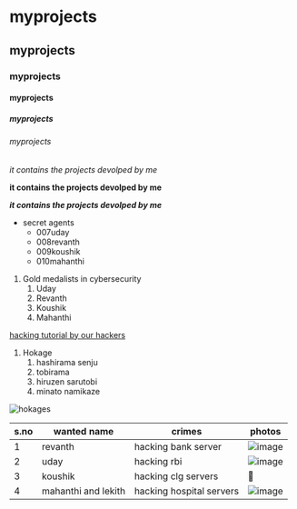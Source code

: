 # myprojects
## myprojects
### myprojects
#### myprojects
##### myprojects
###### myprojects
*it contains the projects devolped by me* 

 **it contains the projects devolped by me** 
      
 ***it contains the projects devolped by me***
 
* secret agents
  * 007uday
  * 008revanth
  * 009koushik
  * 010mahanthi

1. Gold medalists in cybersecurity
    1. Uday
    2. Revanth
    3. Koushik
    4. Mahanthi
   
[hacking tutorial by our hackers](https://www.malwarebytes.com/hacker)


1. Hokage
    1. hashirama senju
    2. tobirama
    3. hiruzen sarutobi
    4. minato namikaze
    
![hokages](https://hdwallsbox.com/wallpapers/m/10/hashirama-senju-tobirama-sarutobi-hiruzen-edo-tensei-m9951.jpg)

s.no|wanted name|crimes|photos
----|-----------|------|------
1|revanth|hacking bank server|![image](https://user-images.githubusercontent.com/95603892/144799444-ad8132f8-a3e2-4b10-824f-ecbddd2f7ba4.png)
2|uday|hacking rbi|![image](https://user-images.githubusercontent.com/95603892/144801431-93f60601-263e-4267-89fe-a6b4fae19669.png)
3|koushik|hacking clg servers|:money_mouth_face:
4|mahanthi and lekith|hacking hospital servers|![image](https://user-images.githubusercontent.com/95603892/144800828-ef1f3d5a-518b-48d5-9108-17231123e3c4.png)







